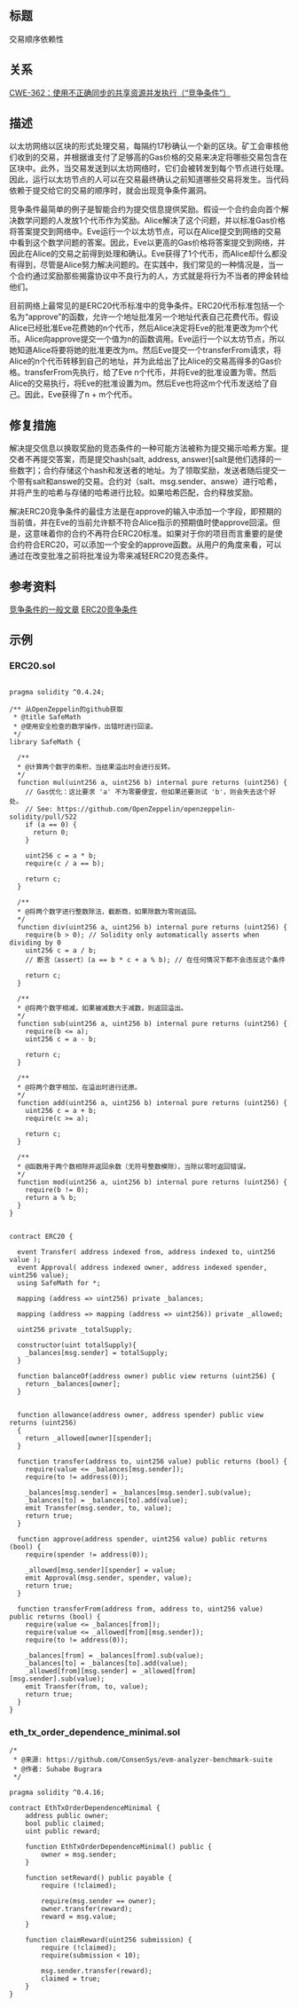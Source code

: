 ## 标题
交易顺序依赖性

## 关系
[CWE-362：使用不正确同步的共享资源并发执行（“竞争条件”）](https://cwe.mitre.org/data/definitions/362.html)

## 描述
以太坊网络以区块的形式处理交易，每隔约17秒确认一个新的区块。矿工会审核他们收到的交易，并根据谁支付了足够高的Gas价格的交易来决定将哪些交易包含在区块中。此外，当交易发送到以太坊网络时，它们会被转发到每个节点进行处理。因此，运行以太坊节点的人可以在交易最终确认之前知道哪些交易将发生。当代码依赖于提交给它的交易的顺序时，就会出现竞争条件漏洞。

竞争条件最简单的例子是智能合约为提交信息提供奖励。假设一个合约会向首个解决数学问题的人发放1个代币作为奖励。Alice解决了这个问题，并以标准Gas价格将答案提交到网络中。Eve运行一个以太坊节点，可以在Alice提交到网络的交易中看到这个数学问题的答案。因此，Eve以更高的Gas价格将答案提交到网络，并因此在Alice的交易之前得到处理和确认。Eve获得了1个代币，而Alice却什么都没有得到，尽管是Alice努力解决问题的。在实践中，我们常见的一种情况是，当一个合约通过奖励那些揭露协议中不良行为的人，方式就是将行为不当者的押金转给他们。

目前网络上最常见的是ERC20代币标准中的竞争条件。ERC20代币标准包括一个名为“approve”的函数，允许一个地址批准另一个地址代表自己花费代币。假设Alice已经批准Eve花费她的n个代币，然后Alice决定将Eve的批准更改为m个代币。Alice向approve提交一个值为n的函数调用。Eve运行一个以太坊节点，所以她知道Alice将要将她的批准更改为m。然后Eve提交一个transferFrom请求，将Alice的n个代币转移到自己的地址，并为此给出了比Alice的交易高得多的Gas价格。transferFrom先执行，给了Eve n个代币，并将Eve的批准设置为零。然后Alice的交易执行，将Eve的批准设置为m。然后Eve也将这m个代币发送给了自己。因此，Eve获得了n + m个代币。

## 修复措施
解决提交信息以换取奖励的竞态条件的一种可能方法被称为提交揭示哈希方案。提交者不再提交答案，而是提交hash(salt, address, answer)[salt是他们选择的一些数字]；合约存储这个hash和发送者的地址。为了领取奖励，发送者随后提交一个带有salt和answe的交易。合约对（salt、msg.sender、answe）进行哈希，并将产生的哈希与存储的哈希进行比较。如果哈希匹配，合约释放奖励。

解决ERC20竞争条件的最佳方法是在approve的输入中添加一个字段，即预期的当前值，并在Eve的当前允许额不符合Alice指示的预期值时使approve回滚。但是，这意味着你的合约不再符合ERC20标准。如果对于你的项目而言重要的是使合约符合ERC20，可以添加一个安全的approve函数。从用户的角度来看，可以通过在改变批准之前将批准设为零来减轻ERC20竞态条件。

## 参考资料
[竞争条件的一般文章](https://medium.com/coinmonks/solidity-transaction-ordering-attacks-1193a014884e) [ERC20竞争条件](https://docs.google.com/document/d/1YLPtQxZu1UAvO9cZ1O2RPXBbT0mooh4DYKjA_jp-RLM/edit#)

## 示例

### ERC20.sol
```solidity

pragma solidity ^0.4.24;

/** 从OpenZeppelin的github获取
 * @title SafeMath
 * @使用安全检查的数学操作，出错时进行回滚。
 */
library SafeMath {

  /**
  * @计算两个数字的乘积，当结果溢出时会进行反转。
  */
  function mul(uint256 a, uint256 b) internal pure returns (uint256) {
    // Gas优化：这比要求 'a' 不为零要便宜，但如果还要测试 'b'，则会失去这个好处。
    // See: https://github.com/OpenZeppelin/openzeppelin-solidity/pull/522
    if (a == 0) {
      return 0;
    }

    uint256 c = a * b;
    require(c / a == b);

    return c;
  }

  /**
  * @将两个数字进行整数除法，截断商，如果除数为零则返回。
  */
  function div(uint256 a, uint256 b) internal pure returns (uint256) {
    require(b > 0); // Solidity only automatically asserts when dividing by 0
    uint256 c = a / b;
    // 断言（assert）(a == b * c + a % b); // 在任何情况下都不会违反这个条件

    return c;
  }

  /**
  * @将两个数字相减，如果被减数大于减数，则返回溢出。
  */
  function sub(uint256 a, uint256 b) internal pure returns (uint256) {
    require(b <= a);
    uint256 c = a - b;

    return c;
  }

  /**
  * @将两个数字相加，在溢出时进行还原。
  */
  function add(uint256 a, uint256 b) internal pure returns (uint256) {
    uint256 c = a + b;
    require(c >= a);

    return c;
  }

  /**
  * @函数用于两个数相除并返回余数（无符号整数模除），当除以零时返回错误。
  */
  function mod(uint256 a, uint256 b) internal pure returns (uint256) {
    require(b != 0);
    return a % b;
  }
}


contract ERC20 {

  event Transfer( address indexed from, address indexed to, uint256 value );
  event Approval( address indexed owner, address indexed spender, uint256 value);
  using SafeMath for *;

  mapping (address => uint256) private _balances;

  mapping (address => mapping (address => uint256)) private _allowed;

  uint256 private _totalSupply;

  constructor(uint totalSupply){
    _balances[msg.sender] = totalSupply;
  }

  function balanceOf(address owner) public view returns (uint256) {
    return _balances[owner];
  }


  function allowance(address owner, address spender) public view returns (uint256)
  {
    return _allowed[owner][spender];
  }

  function transfer(address to, uint256 value) public returns (bool) {
    require(value <= _balances[msg.sender]);
    require(to != address(0));

    _balances[msg.sender] = _balances[msg.sender].sub(value);
    _balances[to] = _balances[to].add(value);
    emit Transfer(msg.sender, to, value);
    return true;
  }

  function approve(address spender, uint256 value) public returns (bool) {
    require(spender != address(0));

    _allowed[msg.sender][spender] = value;
    emit Approval(msg.sender, spender, value);
    return true;
  }

  function transferFrom(address from, address to, uint256 value) public returns (bool) {
    require(value <= _balances[from]);
    require(value <= _allowed[from][msg.sender]);
    require(to != address(0));

    _balances[from] = _balances[from].sub(value);
    _balances[to] = _balances[to].add(value);
    _allowed[from][msg.sender] = _allowed[from][msg.sender].sub(value);
    emit Transfer(from, to, value);
    return true;
  }
}
```

### eth_tx_order_dependence_minimal.sol
```solidity
/*
 * @来源: https://github.com/ConsenSys/evm-analyzer-benchmark-suite
 * @作者: Suhabe Bugrara
 */

pragma solidity ^0.4.16;

contract EthTxOrderDependenceMinimal {
    address public owner;
    bool public claimed;
    uint public reward;

    function EthTxOrderDependenceMinimal() public {
        owner = msg.sender;
    }

    function setReward() public payable {
        require (!claimed);

        require(msg.sender == owner);
        owner.transfer(reward);
        reward = msg.value;
    }

    function claimReward(uint256 submission) {
        require (!claimed);
        require(submission < 10);

        msg.sender.transfer(reward);
        claimed = true;
    }
}
```